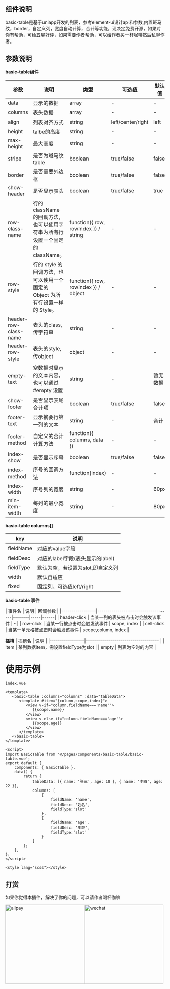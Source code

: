 

## 组件说明

basic-table是基于uniapp开发的列表，参考element-ui设计api和参数,内置斑马纹，border，自定义列，宽度自动计算，合计等功能，现决定免费开源，如果对你有帮助，可给五星好评，如果需要作者帮助，可以给作者买一杯咖啡然后私聊作者。


## 参数说明
**basic-table组件**

| 参数              | 说明                                 | 类型     | 可选值 | 默认值  |
|-----------------|------------------------------------|--------|-----|------|
| data | 显示的数据                                | array  | -   | -   |
| columns | 表头数据                                | array  | -   | -   |
| align          | 列表对齐方式                             | string | left/center/right   | left   |
| height          | talbe的高度                             | string | -   | -   |
| max-height          | 最大高度                             | string | -   | -   |
| stripe          | 是否为斑马纹 table                             | boolean | true/false   | false   |
| border          | 是否需要外边框                             | boolean | true/false   | false   |
| show-header          | 是否显示表头                            | boolean | true/false   | true   |
| row-class-name          | 行的 className 的回调方法，也可以使用字符串为所有行设置一个固定的 className。   | function({ row, rowIndex }) / string | -   | -   |
| row-style          | 行的 style 的回调方法，也可以使用一个固定的 Object 为所有行设置一样的 Style。   | function({ row, rowIndex }) / object | -   | -   |
| header-row-class-name          | 表头的class,传字符串   | string | -   | -   |
| header-row-style          | 表头的style,传object   | object | -   | -   |
| empty-text          | 空数据时显示的文本内容， 也可以通过 #empty 设置   | string | -   | 暂无数据   |
| show-footer          | 是否显示表尾合计项                            | boolean | true/false   | false   |
| footer-text          | 显示摘要行第一列的文本                            | string | -   | 合计   |
| footer-method          | 自定义的合计计算方法                        | function({ columns, data }) | -   | -   |
| index-show          | 是否显示序号                            | boolean | true/false   | false   |
| index-method          | 序号的回调方法                            | function(index) |-   | -   |
| index-width          | 序号列的宽度                           | string |-   | 60px  |
| min-item-width          | 每列的最小宽度                           | string |-   | 80px  |

**basic-table columns[]**

| key             | 说明                                 | 
|-----------------|------------------------------------|
| fieldName             | 对应的value字段                                 | 
| fieldDesc             | 对应的label字段(表头显示的label)                                 | 
| fieldType             | 默认为空，若设置为slot,即自定义列 | 
| width             | 默认自适应 | 
| fixed             | 固定列，可选值left/right | 


**basic-table 事件**

| 事件名             | 说明                                 |  回调参数  |
|-----------------|------------------------------------|--------|-----|------|
| header-click             | 当某一列的表头被点击时会触发该事件                                 |  -  |
| row-click             | 当某一行被点击时会触发该事件                                 |  scope, index  |
| cell-click             | 当某一单元格被点击时会触发该事件                                 |  scope,column, index  |

**插槽**
| 插槽名              | 说明                                 | 
|-----------------|------------------------------------     |
| item | 某列数据item，需设置fieldType为slot                                      | 
| empty          | 列表为空时的内容                              | 


# 使用示例


```
index.vue

<template>
   <basic-table :columns="columns" :data="tableData">
      <template #item="{column,scope,index}">
	     <view v-if="column.fieldName==='name'">
		    {{scope.name}}
		 </view>
		 <view v-else-if="column.fieldName==='age'">
		 	{{scope.age}}
		 </view>
	  </template>
   </basic-table>
</template>

<script>
import BasicTable from '@/pages/components/basic-table/basic-table.vue';
export default {
	components: { BasicTable },
	data() {
		return {
			tableData: [{ name: '张三', age: 18 }, { name: '李四', age: 22 }],
			columns: [
				{
					fieldName: 'name',
					fieldDesc: '姓名',
					fieldType:'slot'
				},
				{
					fieldName: 'age',
					fieldDesc: '年龄',
					fieldType:'slot'
				}
			]
		};
	},
};
</script>

<style lang="scss"></style>

```

## 打赏

如果你觉得本插件，解决了你的问题，可以请作者喝杯咖啡

<div>
<img src="https://i.328888.xyz/2023/02/28/zV27Q.jpeg" alt="alipay" width="250"><img src="https://i.328888.xyz/2023/02/28/zVw2H.jpeg" alt="wechat" width="250">
</div>


